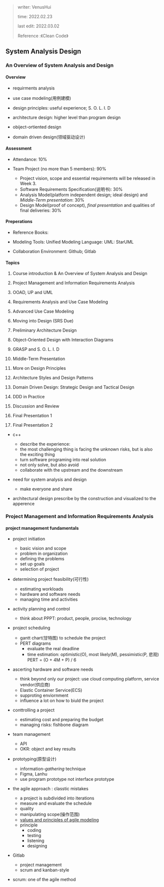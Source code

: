 > writer: VenusHui
>  
> time: 2022.02.23
>  
> last edit: 2022.03.02
>
> Reference :《Clean Code》

## System Analysis Design

### An Overview of System Analysis and Design

#### Overview

* requirments analysis

* use case modeling(用例建模)

* design principles: useful experience; S. O. L. I. D

* architecture design: higher level than program design

* obiject-ortiented design

* domain driven design(领域驱动设计)

#### Assessment

* Attendance: 10%

* Team Project (no more than 5 members): 90%

  + Project vision, scope and essential requirements will be released in Week 3.
  + Software Requirements Specification(说明书): 30%
  + Analysis Model(platform independent design; ideal design) and *Middle-Term presentation*: 30%
  + Design Model(proof of concept), *final presentation* and qualities of final deliveries: 30%

#### Preperations

* Reference Books: 

* Modeling Tools: Unified Modeling Language: UML: StarUML

* Collaboration Environment: Github; Gitlab

#### Topics

01. Course introduction & An Overview of System Analysis and Design

02. Project Management and Information Requirements Analysis

03. OOAD, UP and UML

04. Requirements Analysis and Use Case Modeling

05. Advanced Use Case Modeling

06. Moving into Design (SRS Due)

07. Preliminary Architecture Design

08. Object-Oriented Design with Interaction Diagrams

09. GRASP and S. O. L. I. D

10. Middle-Term Presentation

11. More on Design Principles

12. Architecture Styles and Design Patterns

13. Domain Driven Design: Strategic Design and Tactical Design

14. DDD in Practice

15. Discussion and Review

16. Final Presentation 1

17. Final Presentation 2

* c++
  + describe the experience: 
  + the most challenging thing is facing the unknown risks, but is also the exciting thing
  + turn software programing into real solution
  + not only solve, but also avoid
  + collaborate with the upstream and the downstream

* need for system analysis and design
  + make everyone and share

* architectural design prescribe by the construction and visualized to the apperence

### Project Management and Information Requirements Analysis

#### project management fundamentals

* project initiation
  + basic vision and scope
  + problem in organization
  + defining the problems
  + set up goals
  + selection of project

* determining project feasibility(可行性)
  + estimating workloads
  + hardware and software needs
  + managing time and activities

* activity planning and control
  + think about PPPT: product, people, procise, technology

* project scheduling
  + gantt chart(甘特图) to schedule the project
  + PERT diagrams 
    - evaluate the real deadline
    - time estimation: optimistic(O), most likely(M), pessimistic(P, 悲观) PERT = (O + 4M + P) / 6

* ascerting hardware and software needs
  + think beyond only our project: use cloud computing platform, service vendor(供应商)
  + Elastic Container Service(ECS)
  + supproting enviornment
  + influence a lot on how to biuld the project

* conttrolling a project
  + estimating cost and preparing the budget
  + managing risks: fishbone diagram

* team management
  + API
  + OKR: object and key results

* prototyping(原型设计)
  + information-*gathering* technique
  + Figma, Lanhu
  + use program prototype not interface prototype

* the agile approach : classtic mistakes
  + a project is subdivided into iterations
  + measure and evaluate the schedule
  + quality
  + manipulating scope(操作范围)
  + [values and principles of agile modeling](https://agilemanifesto.org/iso/zhchs/manifesto.html)
  + principle
    - coding
    - testing
    - listening
    - designing

* Gitlab
  + project management
  + scrum and kanban-style

- scrum: one of the agile method
